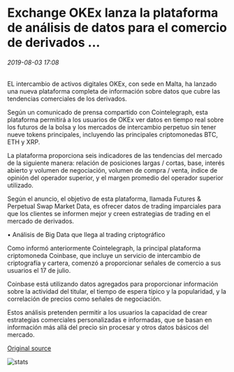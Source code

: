 # Exchange OKEx lanza la plataforma de análisis de datos para el comercio de derivados ...

###### 2019-08-03 17:08

EL intercambio de activos digitales OKEx, con sede en Malta, ha lanzado una nueva plataforma completa de información sobre datos que cubre las tendencias comerciales de los derivados.

Según un comunicado de prensa compartido con Cointelegraph, esta plataforma permitirá a los usuarios de OKEx ver datos en tiempo real sobre los futuros de la bolsa y los mercados de intercambio perpetuo sin tener nueve tokens principales, incluyendo las principales criptomonedas BTC, ETH y XRP.

La plataforma proporciona seis indicadores de las tendencias del mercado de la siguiente manera: relación de posiciones largas / cortas, base, interés abierto y volumen de negociación, volumen de compra / venta, índice de opinión del operador superior, y el margen promedio del operador superior utilizado.

Según el anuncio, el objetivo de esta plataforma, llamada Futures & Perpetual Swap Market Data, es ofrecer datos de trading imparciales para que los clientes se informen mejor y creen estrategias de trading en el mercado de derivados.

• Análisis de Big Data que llega al trading criptográfico

Como informó anteriormente Cointelegraph, la principal plataforma criptomoneda Coinbase, que incluye un servicio de intercambio de criptografía y cartera, comenzó a proporcionar señales de comercio a sus usuarios el 17 de julio.

Coinbase está utilizando datos agregados para proporcionar información sobre la actividad del titular, el tiempo de espera típico y la popularidad, y la correlación de precios como señales de negociación.

Estos análisis pretenden permitir a los usuarios la capacidad de crear estrategias comerciales personalizadas e informadas, que se basan en información más allá del precio sin procesar y otros datos básicos del mercado.

[Original source](https://cointelegraph.com/news/exchange-okex-launches-data-analytics-platform-for-derivatives-trading)

![stats](https://c.statcounter.com/11760860/0/a89fa40b/1/ "stats")